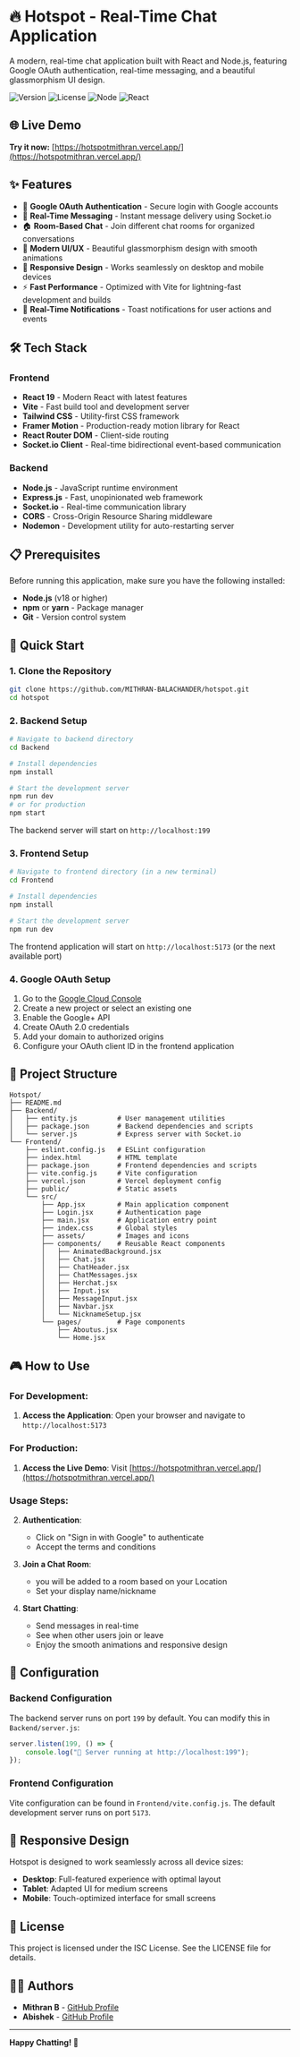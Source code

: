# 🔥 Hotspot - Real-Time Chat Application

A modern, real-time chat application built with React and Node.js, featuring Google OAuth authentication, real-time messaging, and a beautiful glassmorphism UI design.

![Version](https://img.shields.io/badge/version-1.0.0-blue.svg)
![License](https://img.shields.io/badge/license-ISC-green.svg)
![Node](https://img.shields.io/badge/node.js-v18+-brightgreen.svg)
![React](https://img.shields.io/badge/react-v19.0.0-blue.svg)

## 🌐 Live Demo

**Try it now:** [https://hotspotmithran.vercel.app/](https://hotspotmithran.vercel.app/)

## ✨ Features

- 🔐 **Google OAuth Authentication** - Secure login with Google accounts
- 💬 **Real-Time Messaging** - Instant message delivery using Socket.io
- 🏠 **Room-Based Chat** - Join different chat rooms for organized conversations
- 🎨 **Modern UI/UX** - Beautiful glassmorphism design with smooth animations
- 📱 **Responsive Design** - Works seamlessly on desktop and mobile devices
- ⚡ **Fast Performance** - Optimized with Vite for lightning-fast development and builds
- 🔄 **Real-Time Notifications** - Toast notifications for user actions and events

## 🛠️ Tech Stack

### Frontend
- **React 19** - Modern React with latest features
- **Vite** - Fast build tool and development server
- **Tailwind CSS** - Utility-first CSS framework
- **Framer Motion** - Production-ready motion library for React
- **React Router DOM** - Client-side routing
- **Socket.io Client** - Real-time bidirectional event-based communication

### Backend
- **Node.js** - JavaScript runtime environment
- **Express.js** - Fast, unopinionated web framework
- **Socket.io** - Real-time communication library
- **CORS** - Cross-Origin Resource Sharing middleware
- **Nodemon** - Development utility for auto-restarting server

## 📋 Prerequisites

Before running this application, make sure you have the following installed:

- **Node.js** (v18 or higher) 
- **npm** or **yarn** - Package manager
- **Git** - Version control system

## 🚀 Quick Start

### 1. Clone the Repository

```bash
git clone https://github.com/MITHRAN-BALACHANDER/hotspot.git
cd hotspot
```

### 2. Backend Setup

```bash
# Navigate to backend directory
cd Backend

# Install dependencies
npm install

# Start the development server
npm run dev
# or for production
npm start
```

The backend server will start on `http://localhost:199`

### 3. Frontend Setup

```bash
# Navigate to frontend directory (in a new terminal)
cd Frontend

# Install dependencies
npm install

# Start the development server
npm run dev
```

The frontend application will start on `http://localhost:5173` (or the next available port)

### 4. Google OAuth Setup

1. Go to the [Google Cloud Console](https://console.cloud.google.com/)
2. Create a new project or select an existing one
3. Enable the Google+ API
4. Create OAuth 2.0 credentials
5. Add your domain to authorized origins
6. Configure your OAuth client ID in the frontend application

## 📁 Project Structure

```
Hotspot/
├── README.md
├── Backend/
│   ├── entity.js          # User management utilities
│   ├── package.json       # Backend dependencies and scripts
│   └── server.js          # Express server with Socket.io
└── Frontend/
    ├── eslint.config.js   # ESLint configuration
    ├── index.html         # HTML template
    ├── package.json       # Frontend dependencies and scripts
    ├── vite.config.js     # Vite configuration
    ├── vercel.json        # Vercel deployment config
    ├── public/            # Static assets
    └── src/
        ├── App.jsx        # Main application component
        ├── Login.jsx      # Authentication page
        ├── main.jsx       # Application entry point
        ├── index.css      # Global styles
        ├── assets/        # Images and icons
        ├── components/    # Reusable React components
        │   ├── AnimatedBackground.jsx
        │   ├── Chat.jsx
        │   ├── ChatHeader.jsx
        │   ├── ChatMessages.jsx
        │   ├── Herchat.jsx
        │   ├── Input.jsx
        │   ├── MessageInput.jsx
        │   ├── Navbar.jsx
        │   └── NicknameSetup.jsx
        └── pages/         # Page components
            ├── Aboutus.jsx
            └── Home.jsx
```

## 🎮 How to Use

### For Development:

1. **Access the Application**: Open your browser and navigate to `http://localhost:5173`

### For Production:

1. **Access the Live Demo**: Visit [https://hotspotmithran.vercel.app/](https://hotspotmithran.vercel.app/)

### Usage Steps:

2. **Authentication**: 
   - Click on "Sign in with Google" to authenticate
   - Accept the terms and conditions

3. **Join a Chat Room**:
   - you will be added to a room based on your Location
   - Set your display name/nickname

4. **Start Chatting**:
   - Send messages in real-time
   - See when other users join or leave
   - Enjoy the smooth animations and responsive design

## 🔧 Configuration

### Backend Configuration

The backend server runs on port `199` by default. You can modify this in `Backend/server.js`:

```javascript
server.listen(199, () => {
    console.log("🚀 Server running at http://localhost:199");
});
```

### Frontend Configuration

Vite configuration can be found in `Frontend/vite.config.js`. The default development server runs on port `5173`.

## 📱 Responsive Design

Hotspot is designed to work seamlessly across all device sizes:

- **Desktop**: Full-featured experience with optimal layout
- **Tablet**: Adapted UI for medium screens
- **Mobile**: Touch-optimized interface for small screens



## 📄 License

This project is licensed under the ISC License. See the LICENSE file for details.

## 👨‍💻 Authors
- **Mithran B** - [GitHub Profile](https://github.com/MITHRAN-BALACHANDER)
- **Abishek** - [GitHub Profile](https://github.com/Abishek00ujj)



---

**Happy Chatting! 🎉**

